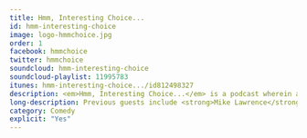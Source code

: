 ```yaml
---
title: Hmm, Interesting Choice...
id: hmm-interesting-choice
image: logo-hmmchoice.jpg
order: 1
facebook: hmmchoice
twitter: hmmchoice
soundcloud: hmm-interesting-choice
soundcloud-playlist: 11995783
itunes: hmm-interesting-choice.../id812498327
description: <em>Hmm, Interesting Choice...</em> is a podcast wherein an album, selected using the vague criteria of being "interesting", is reviewed comically to see what happened, what went right, what went wrong and what's so funny. 
long-description: Previous guests include <strong>Mike Lawrence</strong>, <strong>Brent Weinbach</strong>, <strong>Simon Munnery</strong>, and <strong>Vic Galloway</strong>. Hosts John and Martin discuss albums by artists running the gamut from <strong>Justin Beiber</strong> and <strong>Nickelback</strong>, to <strong>Neutral Milk Hotel</strong> and <strong>Captain Beefheart</strong>.
category: Comedy
explicit: "Yes"
---
```

